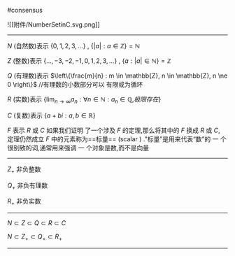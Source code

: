 #consensus 


![[附件/NumberSetinC.svg.png]]

---

$N$ (自然数)表示 ${ \left\{0,1,2,3,\ldots \right\}}$  ,  ${\displaystyle \left\{\left\vert a\right\vert :a\in \mathbb {Z} \right\}=\mathbb {N} }$

$Z$ (整数)表示 ${\displaystyle \left\{\ldots ,-3,-2,-1,0,1,2,3,\ldots \right\}}$  ,  ${\displaystyle \left\{a:\left\vert a\right\vert \in \mathbb {N} \right\}=\mathbb {Z} }$

$Q$ (有理数)表示 $\left\{\frac{m}{n} : m \in \mathbb{Z}, n \in \mathbb{Z}, n \ne 0 \right\}$ //有理数的小数部分可以 有限或为循环

$R$ (实数)表示 ${\displaystyle \{\textstyle \lim _{n\to \infty }\displaystyle a_{n}:\forall n\in \mathbb {N} :a_{n}\in \mathbb {Q} ,}极限存在\}$

$C$ (复数)表示 ${\displaystyle \left\{a+bi:a,b\in \mathbb {R} \right\}}$

$F$ 表示 $R$ 或 $C$ 
	如果我们证明 了一个涉及 $F$ 的定理,那么将其中的 $F$ 换成 $R$ 或 $C$, 定理仍然成立 
	$F$ 中的元素称为==标量== (scalar ) ."标量”是用来代表“数”的 一 个很别致的词,通常用来强调 一 个对象是数,而不是向量


---

$Z_+$ 非负整数

$Q_+$ 非负有理数

$R_+$ 非负实数

---

$N \subset Z  \subset Q \subset R  \subset C$

$N \subset Z_+ \subset Q_+ \subset R_+$

---
